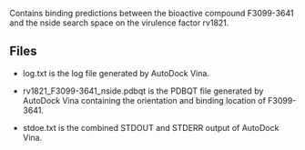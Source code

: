 Contains binding predictions between the bioactive compound F3099-3641 and the nside search space on the virulence factor rv1821.

## Files

- log.txt is the log file generated by AutoDock Vina.

- rv1821_F3099-3641_nside.pdbqt is the PDBQT file generated by AutoDock Vina containing the orientation and binding location of F3099-3641.

- stdoe.txt is the combined STDOUT and STDERR output of AutoDock Vina.

